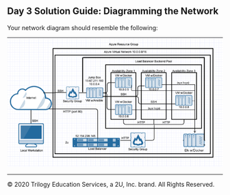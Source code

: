 ## Day 3 Solution Guide: Diagramming the Network

Your network diagram should resemble the following: 

![this is a footnote](Images/Solved.png)

---

© 2020 Trilogy Education Services, a 2U, Inc. brand. All Rights Reserved.  
